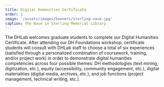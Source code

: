 ```yaml
---
title: Digital Humanities Certificate
order: 1
image: '/assets/images/banners/sterling-nave.jpg'
caption: The Nave in Sterling Memorial Library.
---
```


The DHLab welcomes graduate students to complete our Digital Humanities Certificate. After attending our DH Foundations workshop, certificate students will consult with DHLab staff to choose a total of six experiences (satisfied through a personalized combination of coursework, training, and/or project work) in order to demonstrate digital humanities competencies across four possible themes: DH methodologies (text mining, digitization, etc.), equity (accessibility, community engagement, etc.), digital materialities (digital media, archives, etc.), and job functions (project management, technical writing, etc.).  
